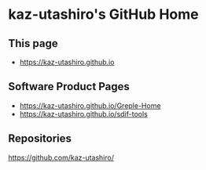 # kaz-utashiro's GitHub Home

## This page

- https://kaz-utashiro.github.io

## Software Product Pages

- https://kaz-utashiro.github.io/Greple-Home
- https://kaz-utashiro.github.io/sdif-tools

## Repositories

https://github.com/kaz-utashiro/
